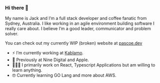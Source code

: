 ### Hi there 👋

My name is Jack and I’m a full stack developer and coffee fanatic from Sydney, Australia. I like working in an agile environment building software I really care about. I believe I’m a good leader, communicator and problem solver.

You can check out my currently WIP (broken) website at [pascoe.dev](https://pascoe.dev/)

- ⚡️ I’m currently working at [Kablamo](https://www.kablamo.com.au/).
- 🍎 Previously at Nine Digital and Apple.
- 👨🏻‍💻 I primarily work on React, Typescript Applications but am willing to learn anything.
- 🤓 Currently learning GO Lang and more about AWS.

